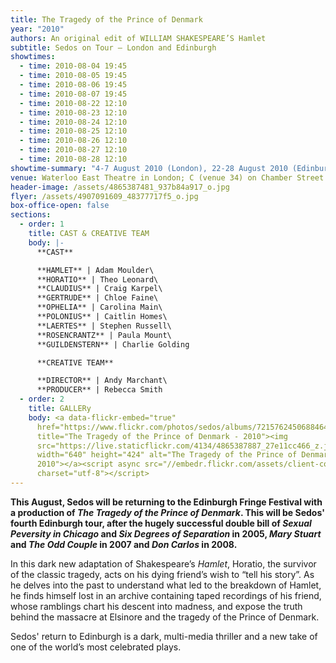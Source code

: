 ```yaml
---
title: The Tragedy of the Prince of Denmark
year: "2010"
authors: An original edit of WILLIAM SHAKESPEARE’S Hamlet
subtitle: Sedos on Tour – London and Edinburgh
showtimes:
  - time: 2010-08-04 19:45
  - time: 2010-08-05 19:45
  - time: 2010-08-06 19:45
  - time: 2010-08-07 19:45
  - time: 2010-08-22 12:10
  - time: 2010-08-23 12:10
  - time: 2010-08-24 12:10
  - time: 2010-08-25 12:10
  - time: 2010-08-26 12:10
  - time: 2010-08-27 12:10
  - time: 2010-08-28 12:10
showtime-summary: "4-7 August 2010 (London), 22-28 August 2010 (Edinburgh) "
venue: Waterloo East Theatre in London; C (venue 34) on Chamber Street in Edinburgh
header-image: /assets/4865387481_937b84a917_o.jpg
flyer: /assets/4907091609_48377717f5_o.jpg
box-office-open: false
sections:
  - order: 1
    title: CAST & CREATIVE TEAM
    body: |-
      **CAST**

      **HAMLET** | Adam Moulder\
      **HORATIO** | Theo Leonard\
      **CLAUDIUS** | Craig Karpel\
      **GERTRUDE** | Chloe Faine\
      **OPHELIA** | Carolina Main\
      **POLONIUS** | Caitlin Homes\
      **LAERTES** | Stephen Russell\
      **ROSENCRANTZ** | Paula Mount\
      **GUILDENSTERN** | Charlie Golding

      **CREATIVE TEAM**

      **DIRECTOR** | Andy Marchant\
      **PRODUCER** | Rebecca Smith
  - order: 2
    title: GALLERy
    body: <a data-flickr-embed="true"
      href="https://www.flickr.com/photos/sedos/albums/72157624506884645"
      title="The Tragedy of the Prince of Denmark - 2010"><img
      src="https://live.staticflickr.com/4134/4865387887_27e11cc466_z.jpg"
      width="640" height="424" alt="The Tragedy of the Prince of Denmark -
      2010"></a><script async src="//embedr.flickr.com/assets/client-code.js"
      charset="utf-8"></script>
---
```

**This August, Sedos will be returning to the Edinburgh Fringe Festival with a production of *The Tragedy of the Prince of Denmark*. This will be Sedos' fourth Edinburgh tour, after the hugely successful double bill of *Sexual Peversity in Chicago* and *Six Degrees of Separation* in 2005, *Mary Stuart* and *The Odd Couple* in 2007 and *Don Carlos* in 2008.**

In this dark new adaptation of Shakespeare’s *Hamlet*, Horatio, the survivor of the classic tragedy, acts on his dying friend’s wish to “tell his story”. As he delves into the past to understand what led to the breakdown of Hamlet, he finds himself lost in an archive containing taped recordings of his friend, whose ramblings chart his descent into madness, and expose the truth behind the massacre at Elsinore and the tragedy of the Prince of Denmark.

Sedos' return to Edinburgh is a dark, multi-media thriller and a new take of one of the world’s most celebrated plays.